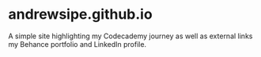 # andrewsipe.github.io
A simple site highlighting my Codecademy journey as well as external links my Behance portfolio and LinkedIn profile. 
